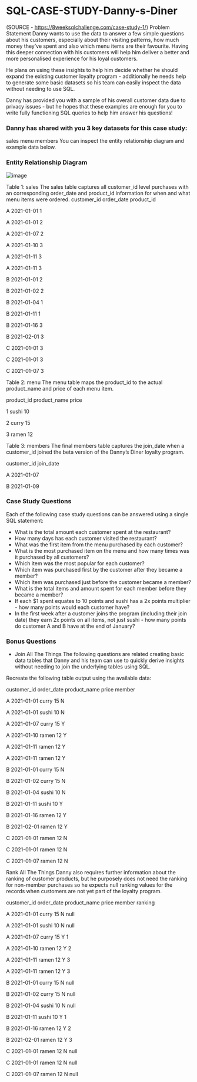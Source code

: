 # SQL-CASE-STUDY-Danny-s-Diner
(SOURCE - https://8weeksqlchallenge.com/case-study-1/)
Problem Statement
Danny wants to use the data to answer a few simple questions about his customers, especially about their visiting patterns, how much money they’ve spent and also which menu items are their favourite. Having this deeper connection with his customers will help him deliver a better and more personalised experience for his loyal customers.

He plans on using these insights to help him decide whether he should expand the existing customer loyalty program - additionally he needs help to generate some basic datasets so his team can easily inspect the data without needing to use SQL.

Danny has provided you with a sample of his overall customer data due to privacy issues - but he hopes that these examples are enough for you to write fully functioning SQL queries to help him answer his questions!

### Danny has shared with you 3 key datasets for this case study:

sales
menu
members
You can inspect the entity relationship diagram and example data below.


### Entity Relationship Diagram
![image](https://github.com/chandranshuanalyst/SQL-CASE-STUDY-Danny-s-Diner/assets/91171166/9661f87c-e339-4043-b497-70300d21c15a)

Table 1: sales
The sales table captures all customer_id level purchases with an corresponding order_date and product_id information for when and what menu items were ordered.
customer_id	order_date	product_id

A	          2021-01-01	   1

A	          2021-01-01	   2

A	          2021-01-07	   2

A	          2021-01-10	   3

A	          2021-01-11	   3

A	          2021-01-11	   3

B	          2021-01-01	   2

B	          2021-01-02	   2

B	          2021-01-04	   1

B	          2021-01-11	   1

B	          2021-01-16	   3

B	          2021-02-01	   3

C	          2021-01-01	   3

C	          2021-01-01	   3

C	          2021-01-07	   3

Table 2: menu
The menu table maps the product_id to the actual product_name and price of each menu item.

product_id	product_name	price

1	            sushi	       10

2	            curry	       15

3	            ramen	       12

Table 3: members
The final members table captures the join_date when a customer_id joined the beta version of the Danny’s Diner loyalty program.

customer_id	join_date

A	          2021-01-07

B	          2021-01-09

### Case Study Questions
Each of the following case study questions can be answered using a single SQL statement:

* What is the total amount each customer spent at the restaurant?
* How many days has each customer visited the restaurant?
* What was the first item from the menu purchased by each customer?
* What is the most purchased item on the menu and how many times was it purchased by all customers?
* Which item was the most popular for each customer?
* Which item was purchased first by the customer after they became a member?
* Which item was purchased just before the customer became a member?
* What is the total items and amount spent for each member before they became a member?
* If each $1 spent equates to 10 points and sushi has a 2x points multiplier - how many points would each customer have?
* In the first week after a customer joins the program (including their join date) they earn 2x points on all items, not just sushi - how many points do customer    A and B have at the end of January?
### Bonus Questions
* Join All The Things
The following questions are related creating basic data tables that Danny and his team can use to quickly derive insights without needing to join the underlying tables using SQL.

Recreate the following table output using the available data:

customer_id	order_date	product_name	price	member

A	          2021-01-01	 curry	       15	    N

A	          2021-01-01	 sushi	       10	    N

A	          2021-01-07	 curry	       15	    Y

A	          2021-01-10	 ramen	       12	    Y

A	          2021-01-11	 ramen	       12	    Y

A	          2021-01-11	 ramen	       12	    Y

B	          2021-01-01	 curry	       15	    N

B	          2021-01-02	 curry	       15	    N

B	          2021-01-04	 sushi	       10	    N

B	          2021-01-11	 sushi	       10	    Y

B	          2021-01-16	 ramen	       12	    Y

B	          2021-02-01	 ramen	       12	    Y

C	          2021-01-01	 ramen	       12	    N

C	          2021-01-01	 ramen	       12	    N

C	          2021-01-07	 ramen	       12	    N

Rank All The Things
Danny also requires further information about the ranking of customer products, but he purposely does not need the ranking for non-member purchases so he expects null ranking values for the records when customers are not yet part of the loyalty program.

customer_id	order_date	product_name	price	member	ranking

A	          2021-01-01	  curry	        15	   N	    null

A	          2021-01-01	  sushi	        10	   N	    null

A	          2021-01-07	  curry	        15	   Y	    1

A	          2021-01-10	  ramen	        12	   Y	    2

A	          2021-01-11	  ramen	        12	   Y	    3

A	          2021-01-11	  ramen	        12	   Y	    3

B	          2021-01-01	  curry	        15	   N	    null

B	          2021-01-02	  curry	        15	   N	    null

B	          2021-01-04	  sushi	        10	   N	    null

B	          2021-01-11	  sushi	        10	   Y	    1

B	          2021-01-16	  ramen	        12	   Y	    2

B	          2021-02-01	  ramen	        12	   Y	    3

C	          2021-01-01	  ramen	        12	   N	    null

C	          2021-01-01	  ramen	        12	   N	    null

C	          2021-01-07	  ramen	        12	   N	    null
